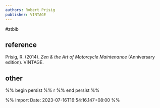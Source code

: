 ```yaml
---
authors: Robert Prisig
publisher: VINTAGE
---
```

#ztbib 
## reference
Prisig, R. (2014). _Zen & the Art of Motorcycle Maintenance_ (Anniversary edition). VINTAGE.
## other
%% begin persist %%
r
%% end persist %%

%% Import Date: 2023-07-16T16:54:16.147+08:00 %%
